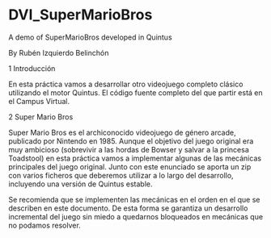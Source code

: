 # DVI_SuperMarioBros
A demo of SuperMarioBros developed in Quintus

By Rubén Izquierdo Belinchón

1 Introducción

En esta práctica vamos a desarrollar otro videojuego completo clásico utilizando el
motor Quintus. El código fuente completo del que partir está en el Campus Virtual.

2 Super Mario Bros

Super Mario Bros es el archiconocido videojuego de género arcade, publicado por
Nintendo en 1985. Aunque el objetivo del juego original era muy ambicioso (sobrevivir
a las hordas de Bowser y salvar a la princesa Toadstool) en esta práctica vamos a
implementar algunas de las mecánicas principales del juego original. Junto con este
enunciado se aporta un zip con varios ficheros que deberemos utilizar a lo largo del
desarrollo, incluyendo una versión de Quintus estable.

Se recomienda que se implementen las mecánicas en el orden en el que se describen
en este documento. De esta forma se garantiza un desarrollo incremental del juego sin
miedo a quedarnos bloqueados en mecánicas que no podamos resolver.
